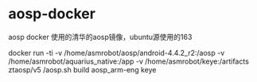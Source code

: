 # aosp-docker
aosp docker 使用的清华的aosp镜像，ubuntu源使用的163

docker run -ti -v /home/asmrobot/aosp/android-4.4.2_r2:/aosp -v /home/asmrobot/aquarius_native:/app -v /home/asmrobot/keye:/artifacts ztaosp/v5 /aosp.sh build aosp_arm-eng  keye

